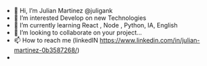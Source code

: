 - 👋 Hi, I’m Julian Martinez @juligank
- 👀 I’m interested Develop on new Technologies
- 🌱 I’m currently learning React , Node , Python, IA,  English 
- 💞️ I’m looking to collaborate on your project...
- 📫 How to reach me (linkedIN https://www.linkedin.com/in/julian-martinez-0b3587268/)
- 


<!---
juligank/juligank is a ✨ special ✨ repository because its `README.md` (this file) appears on your GitHub profile.
You can click the Preview link to take a look at your changes.
--->
